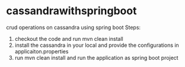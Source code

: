 # cassandrawithspringboot
crud operations on cassandra using spring boot
Steps:
1. checkout the code and run mvn clean install
2. install the cassandra in your local and provide the configurations in applicaiton.properties
3. run mvn clean install and run the application as spring boot project 

